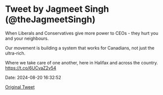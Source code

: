 # Tweet by Jagmeet Singh (@theJagmeetSingh)

When Liberals and Conservatives give more power to CEOs - they hurt you and your neighbours.

Our movement is building a system that works for Canadians, not just the ultra-rich.

Where we take care of one another, here in Halifax and across the country. https://t.co/6UCvaZ2v54

Date: 2024-08-20 16:32:52

[Original Tweet](https://x.com/theJagmeetSingh/status/1825934031944560950)
